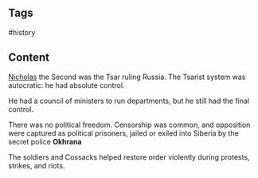 ---
---

## Tags

#history

## Content

[Nicholas](Tsar-Nicholas-II) the Second was the Tsar ruling Russia. The Tsarist system was autocratic: he had absolute control.

He had a council of ministers to run departments, but he still had the final control.

There was no political freedom. Censorship was common, and opposition were captured as political prisoners, jailed or exiled into Siberia by the secret police **Okhrana**

The soldiers and Cossacks helped restore order violently during protests, strikes, and riots.
